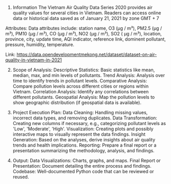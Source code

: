 1. Information
The Vietnam Air Quality Data Series 2020 provides air quality values for several cities in Vietnam. Readers can access online data or historical data saved as of January 21, 2021 by zone GMT + 7

Attributes: Data attributes include: station name, O3 (μg / m³), PM2.5 (μg / m³), PM10 (μg / m³), CO (μg / m³), NO2 (μg / m³), SO2 ( μg / m³), location, province, city, update time, AQI indicator, reference link, dominent pollutant, pressure, humidity, temperature.

Link: https://data.opendevelopmentmekong.net/dataset/dataset-on-air-quality-in-vietnam-in-2021

2. Scope of Analysis:
Descriptive Statistics: Basic statistics like mean, median, max, and min levels of pollutants.
Trend Analysis: Analysis over time to identify trends in pollutant levels.
Comparative Analysis: Compare pollution levels across different cities or regions within Vietnam.
Correlation Analysis: Identify any correlations between different pollutants.
Geospatial Analysis: Map the pollution levels to show geographic distribution (if geospatial data is available).

3. Project Execution Plan:
Data Cleaning: Handling missing values, incorrect data types, and removing duplicates.
Data Transformation: Creating new columns if necessary, e.g., categorizing pollutant levels as 'Low', 'Moderate', 'High'.
Visualization: Creating plots and possibly interactive maps to visually represent the data findings.
Insight Generation: Based on the analyses, derive insights about air quality trends and health implications.
Reporting: Prepare a final report or a presentation summarizing the methodology, analysis, and findings.

4. Output:
Data Visualizations: Charts, graphs, and maps.
Final Report or Presentation: Document detailing the entire process and findings.
Codebase: Well-documented Python code that can be reviewed or reused.
